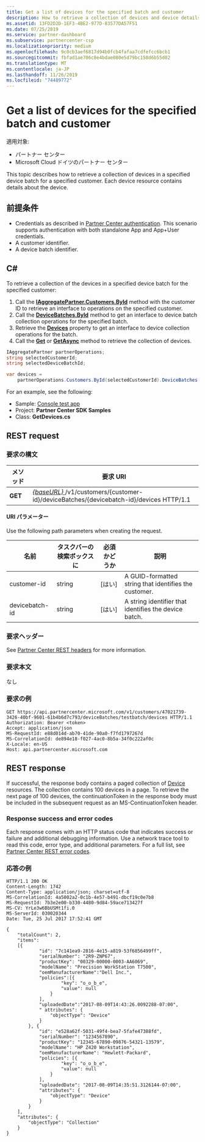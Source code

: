```yaml
---
title: Get a list of devices for the specified batch and customer
description: How to retrieve a collection of devices and device details in the specified device batch for a customer.
ms.assetid: 13FD2D2D-1EF3-4BE2-977D-83577DA57F51
ms.date: 07/25/2019
ms.service: partner-dashboard
ms.subservice: partnercenter-csp
ms.localizationpriority: medium
ms.openlocfilehash: 9c0cb3aef6817d94b0fcb4fafaa7cdfefcc6bcb1
ms.sourcegitcommit: fbfad1ae706c8e4bdae080e5d79bc158d6b55d02
ms.translationtype: MT
ms.contentlocale: ja-JP
ms.lasthandoff: 11/26/2019
ms.locfileid: "74489772"
---
```

# <a name="get-a-list-of-devices-for-the-specified-batch-and-customer"></a>Get a list of devices for the specified batch and customer

適用対象:

- パートナー センター
- Microsoft Cloud ドイツのパートナー センター

This topic describes how to retrieve a collection of devices in a specified device batch for a specified customer. Each device resource contains details about the device.

## <a name="prerequisites"></a>前提条件

- Credentials as described in [Partner Center authentication](partner-center-authentication.md). This scenario supports authentication with both standalone App and App+User credentials.
- A customer identifier.
- A device batch identifier.

## <a name="c"></a>C\#

To retrieve a collection of the devices in a specified device batch for the specified customer:

1. Call the [**IAggregatePartner.Customers.ById**](https://docs.microsoft.com/dotnet/api/microsoft.store.partnercenter.customers.icustomercollection.byid) method with the customer ID to retrieve an interface to operations on the specified customer.
2. Call the [**DeviceBatches.ById**](https://docs.microsoft.com/dotnet/api/microsoft.store.partnercenter.devicesdeployment.idevicesbatchcollection.byid) method to get an interface to device batch collection operations for the specified batch.
3. Retrieve the [**Devices**](https://docs.microsoft.com/dotnet/api/microsoft.store.partnercenter.devicesdeployment.idevicesbatch.devices) property to get an interface to device collection operations for the batch.
4. Call the [**Get**](https://docs.microsoft.com/dotnet/api/microsoft.store.partnercenter.devicesdeployment.idevicecollection.get) or [**GetAsync**](https://docs.microsoft.com/dotnet/api/microsoft.store.partnercenter.devicesdeployment.idevicecollection.getasync) method to retrieve the collection of devices.

``` csharp
IAggregatePartner partnerOperations;
string selectedCustomerId;
string selectedDeviceBatchId;

var devices =
    partnerOperations.Customers.ById(selectedCustomerId).DeviceBatches.ById(selectedDeviceBatchId).Devices.Get();
```

For an example, see the following:

- Sample: [Console test app](console-test-app.md)
- Project: **Partner Center SDK Samples**
- Class: **GetDevices.cs**

## <a name="rest-request"></a>REST request

### <a name="request-syntax"></a>要求の構文

| メソッド  | 要求 URI                                                                                                            |
|---------|------------------------------------------------------------------------------------------------------------------------|
| **GET** | [ *{baseURL}* ](partner-center-rest-urls.md)/v1/customers/{customer-id}/deviceBatches/{devicebatch-id}/devices HTTP/1.1 |

#### <a name="uri-parameters"></a>URI パラメーター

Use the following path parameters when creating the request.

| 名前           | タスクバーの検索ボックスに   | 必須かどうか | 説明                                           |
|----------------|--------|----------|-------------------------------------------------------|
| customer-id    | string | [はい]      | A GUID-formatted string that identifies the customer. |
| devicebatch-id | string | [はい]      | A string identifier that identifies the device batch. |

### <a name="request-headers"></a>要求ヘッダー

See [Partner Center REST headers](headers.md) for more information.

### <a name="request-body"></a>要求本文

なし

### <a name="request-example"></a>要求の例

```http
GET https://api.partnercenter.microsoft.com/v1/customers/47021739-3426-40bf-9601-61b4b6d7c793/deviceBatches/testbatch/devices HTTP/1.1
Authorization: Bearer <token>
Accept: application/json
MS-RequestId: e88d014d-ab70-41de-90a0-f7fd1797267d
MS-CorrelationId: de894e18-f027-4ac0-8b5a-34f0c222af0c
X-Locale: en-US
Host: api.partnercenter.microsoft.com
```

## <a name="rest-response"></a>REST response

If successful, the response body contains a paged collection of [Device](device-deployment-resources.md#device) resources. The collection contains 100 devices in a page. To retrieve the next page of 100 devices, the continuationToken in the response body must be included in the subsequent request as an MS-ContinuationToken header.

### <a name="response-success-and-error-codes"></a>Response success and error codes

Each response comes with an HTTP status code that indicates success or failure and additional debugging information. Use a network trace tool to read this code, error type, and additional parameters. For a full list, see [Partner Center REST error codes](error-codes.md).

### <a name="response-example"></a>応答の例

```http
HTTP/1.1 200 OK
Content-Length: 1742
Content-Type: application/json; charset=utf-8
MS-CorrelationId: 4a5002a2-0c1b-4e57-b491-dbcf19c0e7b8
MS-RequestId: 7b3e2e00-b330-4480-9d84-59ace713427f
MS-CV: YrLe3w6BbUSMt1fi.0
MS-ServerId: 030020344
Date: Tue, 25 Jul 2017 17:52:41 GMT

{
    "totalCount": 2,
    "items":
    [{
            "id": "7c141ea9-2816-4e15-a819-53f6856499ff",
            "serialNumber": "2R9-ZNP67",
            "productKey": "00329-00000-0003-AA6069",
            "modelName": "Precision WorkStation T7500",
            "oemManufacturerName":"Dell Inc.",
            "policies":[{
                    "key": "o_o_b_e",
                    "value": null
                }
            ],
            "uploadedDate":"2017-08-09T14:43:26.0092288-07:00",
            " attributes": {
                "objectType": "Device"
            }
        }, {
            "id": "e528a62f-5031-49f4-bea7-5fafe47388fd",
            "serialNumber": "1234567890",
            "productKey": "12345-67890-09876-54321-13579",
            "modelName": "HP Z420 Workstation",
            "oemManufacturerName": "Hewlett-Packard",
            "policies": [{
                    "key": "o_o_b_e",
                    "value": null
                }
            ],
            "uploadedDate": "2017-08-09T14:35:51.3126144-07:00",
            "attributes": {
                "objectType": "Device"
            }
        }
    ],
    "attributes": {
        "objectType": "Collection"
    }
}
```
